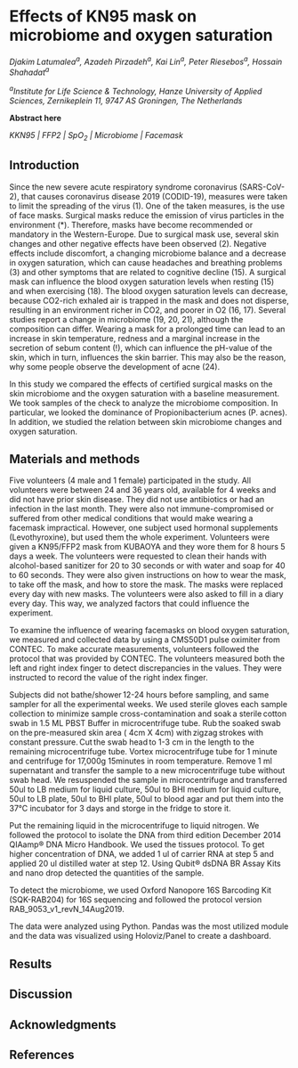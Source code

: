 # Effects of KN95 mask on microbiome and oxygen saturation

*Djakim Latumalea<sup>a</sup>, Azadeh Pirzadeh<sup>a</sup>, Kai Lin<sup>a</sup>, Peter Riesebos<sup>a</sup>, Hossain Shahadat<sup>a</sup>*

*<sup>a</sup>Institute for Life Science & Technology, Hanze University of Applied Sciences, Zernikeplein 11, 9747 AS Groningen, The Netherlands*

**Abstract here**

*KKN95 | FFP2 | SpO<sub>2</sub> | Microbiome | Facemask*


## Introduction
Since the new severe acute respiratory syndrome coronavirus (SARS-CoV-2), that causes coronavirus disease 2019 (CODID-19), measures were taken to limit the spreading of the virus (1). One of the taken measures, is the use of face masks. Surgical masks reduce the emission of virus particles in the environment (*). Therefore, masks have become recommended or mandatory in the Western-Europe. Due to surgical mask use, several skin changes and other negative effects have been observed (2). Negative effects include discomfort, a changing microbiome balance and a decrease in oxygen saturation, which can cause headaches and breathing problems (3) and other symptoms that are related to cognitive decline (15). A surgical mask can influence the blood oxygen saturation levels when resting (15) and when exercising (18). The blood oxygen saturation levels can decrease, because CO2-rich exhaled air is trapped in the mask and does not disperse, resulting in an environment richer in CO2, and poorer in O2 (16, 17). Several studies report a change in microbiome (19, 20, 21), although the composition can differ. Wearing a mask for a prolonged time can lead to an increase in skin temperature, redness and a marginal increase in the secretion of sebum content (!), which can influence the pH-value of the skin, which in turn, influences the skin barrier. This may also be the reason, why some people observe the development of acne (24).

In this study we compared the effects of certified surgical masks on the skin microbiome and the oxygen saturation with a baseline measurement. We took samples of the check to analyze the microbiome composition. In particular, we looked the dominance of Propionibacterium acnes (P. acnes). In addition, we studied the relation between skin microbiome changes and oxygen saturation. 

## Materials and methods
Five volunteers (4 male and 1 female) participated in the study. All volunteers were between 24 and 36 years old, available for 4 weeks and did not have prior skin disease. They did not use antibiotics or had an infection in the last month. They were also not immune-compromised or suffered from other medical conditions that would make wearing a facemask impractical. However, one subject used hormonal supplements (Levothyroxine), but used them the whole experiment. Volunteers were given a KN95/FFP2 mask from KUBAOYA and they wore them for 8 hours 5 days a week. The volunteers were requested to clean their hands with alcohol-based sanitizer for 20 to 30 seconds or with water and soap for 40 to 60 seconds. They were also given instructions on how to wear the mask, to take off the mask, and how to store the mask. The masks were replaced every day with new masks. The volunteers were also asked to fill in a diary every day. This way, we analyzed factors that could influence the experiment.

To examine the influence of wearing facemasks on blood oxygen saturation, we measured and collected data by using a CMS50D1 pulse oximiter from CONTEC. To make accurate measurements, volunteers followed the protocol that was provided by CONTEC. The volunteers measured both the left and right index finger to detect discrepancies in the values. They were instructed to record the value of the right index finger.

Subjects did not bathe/shower 12-24 hours before sampling, and same sampler for all the experimental weeks. We used sterile gloves each sample collection to minimize sample cross-contamination and soak a sterile cotton swab in 1.5 ML PBST Buffer in microcentrifuge tube. Rub the soaked swab on the pre-measured skin area ( 4cm X 4cm) with zigzag strokes with constant pressure. Cut the swab head to 1-3 cm in the length to the remaining microcentrifuge tube. Vortex microcentrifuge tube for 1 minute and centrifuge for 17,000g 15minutes in room temperature. Remove 1 ml supernatant and transfer the sample to a new microcentrifuge tube without swab head.
We resuspended the sample in microcentrifuge and transferred 50ul to LB medium for liquid culture, 50ul to BHI medium for liquid culture, 50ul to LB plate, 50ul to BHI plate, 50ul to blood agar and put them into the 37°C incubator for 3 days and storge in the fridge to store it.

Put the remaining liquid in the microcentrifuge to liquid nitrogen. We followed the protocol to isolate the DNA from third edition December 2014 QIAamp® DNA Micro Handbook. We used the tissues protocol. To get higher concentration of DNA, we added 1 ul of carrier RNA at step 5 and applied 20 ul distilled water at step 12. Using Qubit® dsDNA BR Assay Kits and nano drop detected the quantities of the sample.
 
To detect the microbiome, we used Oxford Nanopore 16S Barcoding Kit (SQK-RAB204) for 16S sequencing and followed the protocol version RAB_9053_v1_revN_14Aug2019.


The data were analyzed using Python. Pandas was the most utilized module and the data was visualized using Holoviz/Panel to create a dashboard.

## Results

## Discussion

## Acknowledgments

## References

